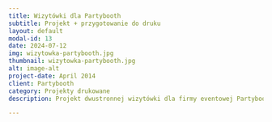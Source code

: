 ```yaml
---
title: Wizytówki dla Partybooth
subtitle: Projekt + przygotowanie do druku
layout: default
modal-id: 13
date: 2024-07-12
img: wizytowka-partybooth.jpg
thumbnail: wizytowka-partybooth.jpg
alt: image-alt
project-date: April 2014
client: Partybooth
category: Projekty drukowane
description: Projekt dwustronnej wizytówki dla firmy eventowej Partybooth.

---
```

